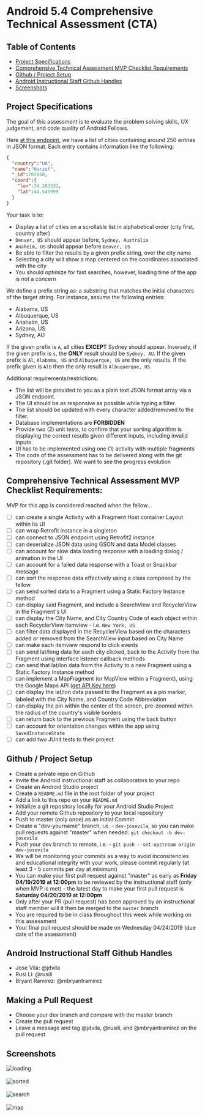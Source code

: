 # Android 5.4 Comprehensive Technical Assessment (CTA)

## Table of Contents
* [Project Specifications](#project-specifications)
* [Comprehensive Technical Assessment MVP Checklist Requirements](#comprehensive-technical-assessment-mvp-checklist-requirements)
* [Github / Project Setup](#github--project-setup)
* [Android Instructional Staff Github Handles](#android-instructional-staff-github-handles)
* [Screenshots](#screenshots)

## Project Specifications

The goal of this assessment is to evaluate the problem solving skills, UX judgement, and code
quality of Android Fellows.

Here [at this endpoint](https://raw.githubusercontent.com/joinpursuit/Pursuit-Core-Android-Unit6-CTA-Bank-Locator/master/location.json), we have a list of cities containing around 250 entries in JSON format. Each entry contains information like the following:

``` json
{
  "country":"UA",
  "name":"Hurzuf", 
  "_id":707860,
  "coord":{
    "lon":34.283333,
    "lat":44.549999
  }
}
```

Your task is to:
* Display a list of cities on a scrollable list in alphabetical order (city first, country after)
* `Denver, US` should appear before, `Sydney, Australia`
* `Anaheim, US` should appear before `Denver, US`
* Be able to filter the results by a given prefix string, over the city name
* Selecting a city will show a map centered on the coordinates associated with the city
* You should optimize for fast searches, however, loading time of the app is not a concern

We define a prefix string as: a substring that matches the initial characters of the target
string. For instance, assume the following entries:

* Alabama, US
* Albuquerque, US
* Anaheim, US
* Arizona, US
* Sydney, AU

If the given prefix is `A`, all cities **EXCEPT** Sydney should appear. Inversely, if the given prefix is
`s`, the **ONLY** result should be `Sydney, AU`. If the given prefix is `Al`, `Alabama, US` and
`Albuquerque, US` are the only results. If the prefix given is `Alb` then the only result is
`Albuquerque, US`.

Additional requirements/restrictions:

* The list will be provided to you as a plain text JSON format array via a JSON endpoint.
* The UI should be as responsive as possible while typing a filter.
* The list should be updated with every character added/removed to the filter.
* Database implementations are **FORBIDDEN**
* Provide two (2) unit tests, to confirm that your sorting algorithm is displaying the correct results given different inputs, including invalid inputs
* UI has to be implemented using one (1) activity with multiple fragments
* The code of the assessment has to be delivered along with the git repository (.git folder). We want to see the progress evolution

## Comprehensive Technical Assessment MVP Checklist Requirements:

MVP for this app is considered reached when the fellow...

- [ ] can create a single Activity with a Fragment Host container Layout within its UI
- [ ] can wrap Retrofit instance in a singleton
- [ ] can connect to JSON endpoint using Retrofit2 instance
- [ ] can deserialize JSON data using GSON and data Model classes
- [ ] can account for slow data loading response with a loading dialog / animation in the UI
- [ ] can account for a failed data response with a Toast or Snackbar message
- [ ] can sort the response data effectively using a class composed by the fellow 
- [ ] can send sorted data to a Fragment using a Static Factory Instance method
- [ ] can display said Fragment, and include a SearchView and RecyclerView in the Fragment's UI
- [ ] can display the City Name, and City Country Code of each object within each RecyclerView itemview - i.e. `New York, US`
- [ ] can filter data displayed in the RecyclerView based on the characters added or removed from the SearchView input based on City Name
- [ ] can make each itemview respond to click events
- [ ] can send lat/long data for each city clicked, back to the Activity from the Fragment using interface listener callback  methods
- [ ] can send that lat/lon data from the Activity to a new Fragment using a Static Factory Instance method
- [ ] can implement a MapFragment (or MapView within a Fragment), using the Google Maps API ([get API Key here](https://console.cloud.google.com/home/dashboard))
- [ ] can display the lat/lon data passed to the Fragment as a pin marker, labeled with the City Name, and Country Code Abbreviation
- [ ] can display the pin within the center of the screen, pre-zoomed within the radius of the country's visible borders
- [ ] can return back to the previous Fragment using the back button
- [ ] can account for orientation changes within the app using `SavedInstanceState`
- [ ] can add two JUnit tests to their project

## Github / Project Setup

* Create a private repo on Github
* Invite the Android instructional staff as collaborators to your repo
* Create an Android Studio project
* Create a `README.md` file in the root folder of your project
* Add a link to this repo on your `README.md`
* Initialize a git repository locally for your Android Studio Project
* Add your remote Github repository to your local repository
* Push to master (only once) as an initial Commit
* Create a "dev-yourname" branch, i.e. - `dev-josevila`, so you can make pull requests against "master" when needed: `git checkout -b dev-josevila`
* Push your dev branch to remote, i.e. - `git push --set-upstream origin dev-josevila`
* We will be monitoring your commits as a way to avoid inconsitencies and educational integrity with your work, please commit regularly (at least 3 - 5 commits per day at minimum)
* You can make your first pull request against "master" as early as **Friday 04/19/2019 at 12:00pm** to be reviewed by the instructional staff (only when MVP is met) - the latest day to make your first pull request is **Saturday 04/20/2019 at 12:00pm**
* Only after your PR (pull request) has been approved by an instructional staff member will it then be merged to the `master` branch
* You are required to be in class throughout this week while working on this assessment
* Your final pull request should be made on Wednesday 04/24/2019 (due date of the assessment)

## Android Instructional Staff Github Handles
* Jose Vila: @jdvila
* Rusi Li: @rusili
* Bryant Ramirez: @mbryantramirez

## Making a Pull Request
* Choose your dev branch and compare with the master branch
* Create the pull request
* Leave a message and tag @jdvila, @rusili, and @mbryantramirez on the pull request

## Screenshots

![loading](https://github.com/joinpursuit/Pursuit-Core-Android-Unit6-CTA-Bank-Locator/blob/master/images/load.png)
<br><br>
![sorted](https://github.com/joinpursuit/Pursuit-Core-Android-Unit6-CTA-Bank-Locator/blob/master/images/sort.png)
<br><br>
![search](https://github.com/joinpursuit/Pursuit-Core-Android-Unit6-CTA-Bank-Locator/blob/master/images/search.png)
<br><br>
![map](https://github.com/joinpursuit/Pursuit-Core-Android-Unit6-CTA-Bank-Locator/blob/master/images/map.png)
